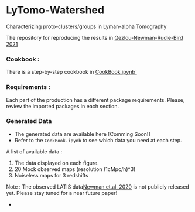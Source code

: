 # LyTomo-Watershed
Characterizing proto-clusters/groups in Lyman-alpha Tomography

The repository for reproducing the results in [Qezlou-Newman-Rudie-Bird 2021](https://arxiv.org/abs/2112.03930)

### Cookbook :

There is a step-by-step cookbook in [CookBook.ipynb`](https://github.com/mahdiqezlou/LyTomo-Watershed/blob/main/CookBook.ipynb)

### Requirements :

Each part of the production has a different package requirements. 
Please, review the imported packages in each section.

### Generated Data

- The generated data are available here [Comming Soon!]
- Refer to the `CookBook.ipynb` to see which data you need at each step. 

A list of available data :

1. The data displayed on each figure.
2. 20 Mock observed maps (resolution (1cMpc/h)^3)
3. Noiseless maps for 3 redshifts

Note : The observed LATIS data[Newman et.al. 2020](https://arxiv.org/abs/2002.10676) is not publicly released yet. 
       Please stay tuned for a near future paper!


- 
